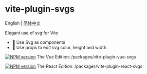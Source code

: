 # vite-plugin-svgs

English | [简体中文](README.zh-CN.md)

Elegant use of svg for Vite

- 🌟 Use Svg as components
- 🌈 Use props to edit svg color, height and width.

[![NPM version](https://img.shields.io/npm/v/vite-plugin-vue-svgs?color=a1b858&label=)](https://www.npmjs.com/package/vite-plugin-vue-svgs) The Vue Edition: /packages/vite-plugin-vue-svgs

[![NPM version](https://img.shields.io/npm/v/vite-plugin-react-svgs?color=a1b858&label=)](https://www.npmjs.com/package/vite-plugin-react-svgs) The React Edition: /packages/vite-plugin-react-svgs

